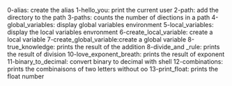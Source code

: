 0-alias: create the alias
1-hello_you: print the current user
2-path: add the directory to the path
3-paths: counts the number of diections in a path
4-global_variables: display global variables environment
5-local_variables: display the local variables envronment
6-create_local_variable: create a local variable
7-create_global_variable:create a global variable
8-true_knowledge: prints the result of the addition
8-divide_and _rule: prints the result of division
10-love_exponent_breath: prints the result of exponent
11-binary_to_decimal: convert binary to decimal with shell
12-combinations: prints the combinaisons of two letters without oo
13-print_float: prints the float number
